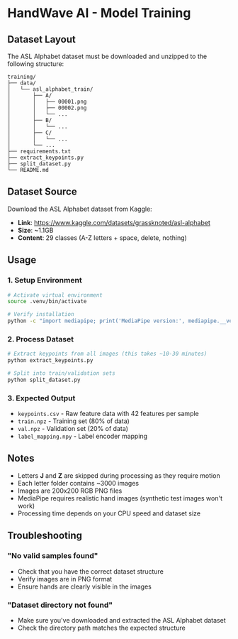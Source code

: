 # HandWave AI - Model Training

## Dataset Layout

The ASL Alphabet dataset must be downloaded and unzipped to the following structure:

```
training/
├── data/
│   └── asl_alphabet_train/
│       ├── A/
│       │   ├── 00001.png
│       │   ├── 00002.png
│       │   └── ...
│       ├── B/
│       │   └── ...
│       ├── C/
│       │   └── ...
│       └── ...
├── requirements.txt
├── extract_keypoints.py
├── split_dataset.py
└── README.md
```

## Dataset Source

Download the ASL Alphabet dataset from Kaggle:
- **Link**: https://www.kaggle.com/datasets/grassknoted/asl-alphabet
- **Size**: ~1.1GB
- **Content**: 29 classes (A-Z letters + space, delete, nothing)

## Usage

### 1. Setup Environment
```bash
# Activate virtual environment
source .venv/bin/activate

# Verify installation
python -c "import mediapipe; print('MediaPipe version:', mediapipe.__version__)"
```

### 2. Process Dataset
```bash
# Extract keypoints from all images (this takes ~10-30 minutes)
python extract_keypoints.py

# Split into train/validation sets
python split_dataset.py
```

### 3. Expected Output
- `keypoints.csv` - Raw feature data with 42 features per sample
- `train.npz` - Training set (80% of data)
- `val.npz` - Validation set (20% of data)
- `label_mapping.npy` - Label encoder mapping

## Notes

- Letters **J** and **Z** are skipped during processing as they require motion
- Each letter folder contains ~3000 images
- Images are 200x200 RGB PNG files
- MediaPipe requires realistic hand images (synthetic test images won't work)
- Processing time depends on your CPU speed and dataset size

## Troubleshooting

### "No valid samples found"
- Check that you have the correct dataset structure
- Verify images are in PNG format
- Ensure hands are clearly visible in the images

### "Dataset directory not found"
- Make sure you've downloaded and extracted the ASL Alphabet dataset
- Check the directory path matches the expected structure 